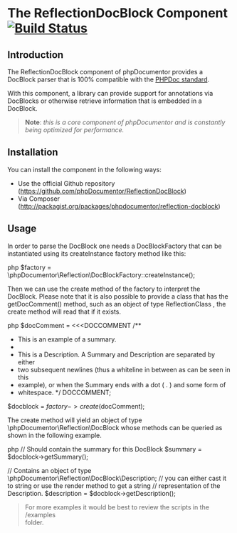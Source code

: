 The ReflectionDocBlock Component [![Build Status](https://secure.travis-ci.org/phpDocumentor/ReflectionDocBlock.png)](https://travis-ci.org/phpDocumentor/ReflectionDocBlock)
================================

Introduction
------------

The ReflectionDocBlock component of phpDocumentor provides a DocBlock parser
that is 100% compatible with the [PHPDoc standard](http://phpdoc.org/docs/latest).

With this component, a library can provide support for annotations via DocBlocks
or otherwise retrieve information that is embedded in a DocBlock.

> **Note**: *this is a core component of phpDocumentor and is constantly being
> optimized for performance.*

Installation
------------

You can install the component in the following ways:

* Use the official Github repository (https://github.com/phpDocumentor/ReflectionDocBlock)
* Via Composer (http://packagist.org/packages/phpdocumentor/reflection-docblock)

Usage
-----

In order to parse the DocBlock one needs a DocBlockFactory that can be
instantiated using its  createInstance  factory method like this:

   php
$factory  = \phpDocumentor\Reflection\DocBlockFactory::createInstance();
   

Then we can use the  create  method of the factory to interpret the DocBlock. 
Please note that it is also possible to provide a class that has the 
 getDocComment()  method, such as an object of type  ReflectionClass , the
create method will read that if it exists.

   php
$docComment = <<<DOCCOMMENT
/**
 * This is an example of a summary.
 *
 * This is a Description. A Summary and Description are separated by either
 * two subsequent newlines (thus a whiteline in between as can be seen in this
 * example), or when the Summary ends with a dot ( . ) and some form of
 * whitespace.
 */
DOCCOMMENT;

$docblock = $factory->create($docComment);
   

The  create  method will yield an object of type  \phpDocumentor\Reflection\DocBlock 
whose methods can be queried as shown in the following example.

   php
// Should contain the summary for this DocBlock
$summary = $docblock->getSummary();

// Contains an object of type \phpDocumentor\Reflection\DocBlock\Description; 
// you can either cast it to string or use the render method to get a string 
// representation of the Description.
$description = $docblock->getDescription();
   

> For more examples it would be best to review the scripts in the  /examples  
> folder.


